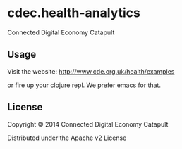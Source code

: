 # cdec.health-analytics

Connected Digital Economy Catapult

## Usage

Visit the website: http://www.cde.org.uk/health/examples

or fire up your clojure repl. We prefer emacs for that.

## License

Copyright © 2014 Connected Digital Economy Catapult

Distributed under the Apache v2 License
